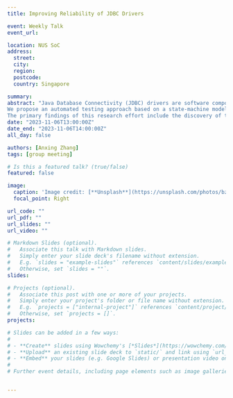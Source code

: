 ```yaml
---
title: Improving Reliability of JDBC Drivers

event: Weekly Talk
event_url: 

location: NUS SoC
address:
  street: 
  city: 
  region: 
  postcode:
  country: Singapore

summary: 
abstract: "Java Database Connectivity (JDBC) drivers are software components that enable Java applications to interact with relational database systems. The numerous APIs potentially introduce significant complexity and might make JDBC drivers prone to bugs. This study holds importance as JDBC drivers have been widely used in Java applications, the reliability of JDBC drivers have large impact on the security of those applications. 
We propose an automated testing approach based on a state-machine model, enabling the automatic generation of test cases specifically designed to differentially test various JDBC drivers. Thus, the key conceptual challenge was to tackle the so-called test oracle and test-case generation problems. The test oracle problem is the challenge of determining the correct outcome or expected result for a given test case, while the test generation problem involves creating effective test cases to thoroughly exercise a system or software.
The primary findings of this research effort include the discovery of two bugs within the DuckDB JDBC driver, which were subsequently verified and confirmed by the developers. Additionally, the study has unearthed several previously unnoticed discrepancies in the behaviors exhibited by various JDBC drivers. Overall, this dissertation introduces a pragmatic approach to testing JDBC drivers, which can help identify and address critical issues in these drivers. This research contributes to the quest for dependable database connectivity within Java applications."
date: "2023-11-06T13:00:00Z"
date_end: "2023-11-06T14:00:00Z"
all_day: false

authors: [Anxing Zhang]
tags: [group meeting]

# Is this a featured talk? (true/false)
featured: false

image:
  caption: 'Image credit: [**Unsplash**](https://unsplash.com/photos/bzdhc5b3Bxs)'
  focal_point: Right

url_code: ""
url_pdf: ""
url_slides: ""
url_video: ""

# Markdown Slides (optional).
#   Associate this talk with Markdown slides.
#   Simply enter your slide deck's filename without extension.
#   E.g. `slides = "example-slides"` references `content/slides/example-slides.md`.
#   Otherwise, set `slides = ""`.
slides:

# Projects (optional).
#   Associate this post with one or more of your projects.
#   Simply enter your project's folder or file name without extension.
#   E.g. `projects = ["internal-project"]` references `content/project/deep-learning/index.md`.
#   Otherwise, set `projects = []`.
projects:

# Slides can be added in a few ways:
# 
# - **Create** slides using Wowchemy's [*Slides*](https://wowchemy.com/docs/managing-content/#create-slides) feature and link using `slides` parameter in the front matter of the talk file
# - **Upload** an existing slide deck to `static/` and link using `url_slides` parameter in the front matter of the talk file
# - **Embed** your slides (e.g. Google Slides) or presentation video on this page using [shortcodes](https://wowchemy.com/docs/writing-markdown-latex/).
# 
# Further event details, including page elements such as image galleries, can be added to the body of this page.


---
```

